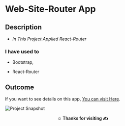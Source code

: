 # Web-Site-Router App

## Description

- *In This Project Applied React-Router*

### I have used to

- Bootstrap,

- React-Router

## Outcome

If you want to see details on this app, [You can visit Here](https://fg-web-router.netlify.app/).

![Project Snapshot](./web%20router.gif)

**<p align="center">&#9786; Thanks for visiting &#9997;</p>**
